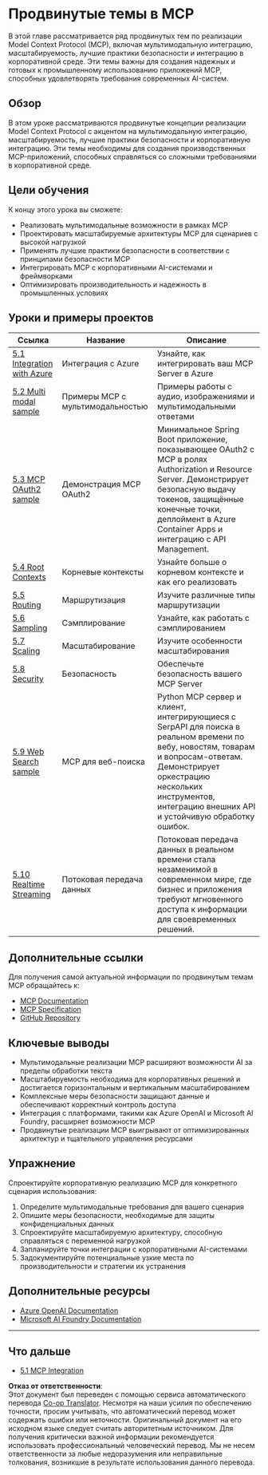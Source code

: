 <!--
CO_OP_TRANSLATOR_METADATA:
{
  "original_hash": "adaf47734a5839447b5c60a27120fbaf",
  "translation_date": "2025-06-11T14:40:23+00:00",
  "source_file": "05-AdvancedTopics/README.md",
  "language_code": "ru"
}
-->
# Продвинутые темы в MCP

В этой главе рассматривается ряд продвинутых тем по реализации Model Context Protocol (MCP), включая мультимодальную интеграцию, масштабируемость, лучшие практики безопасности и интеграцию в корпоративной среде. Эти темы важны для создания надежных и готовых к промышленному использованию приложений MCP, способных удовлетворять требования современных AI-систем.

## Обзор

В этом уроке рассматриваются продвинутые концепции реализации Model Context Protocol с акцентом на мультимодальную интеграцию, масштабируемость, лучшие практики безопасности и корпоративную интеграцию. Эти темы необходимы для создания производственных MCP-приложений, способных справляться со сложными требованиями в корпоративной среде.

## Цели обучения

К концу этого урока вы сможете:

- Реализовать мультимодальные возможности в рамках MCP
- Проектировать масштабируемые архитектуры MCP для сценариев с высокой нагрузкой
- Применять лучшие практики безопасности в соответствии с принципами безопасности MCP
- Интегрировать MCP с корпоративными AI-системами и фреймворками
- Оптимизировать производительность и надежность в промышленных условиях

## Уроки и примеры проектов

| Ссылка | Название | Описание |
|------|-------|-------------|
| [5.1 Integration with Azure](./mcp-integration/README.md) | Интеграция с Azure | Узнайте, как интегрировать ваш MCP Server в Azure |
| [5.2 Multi modal sample](./mcp-multi-modality/README.md) | Примеры MCP с мультимодальностью | Примеры работы с аудио, изображениями и мультимодальными ответами |
| [5.3 MCP OAuth2 sample](../../../05-AdvancedTopics/mcp-oauth2-demo) | Демонстрация MCP OAuth2 | Минимальное Spring Boot приложение, показывающее OAuth2 с MCP в ролях Authorization и Resource Server. Демонстрирует безопасную выдачу токенов, защищённые конечные точки, деплоймент в Azure Container Apps и интеграцию с API Management. |
| [5.4 Root Contexts](./mcp-root-contexts/README.md) | Корневые контексты | Узнайте больше о корневом контексте и как его реализовать |
| [5.5 Routing](./mcp-routing/README.md) | Маршрутизация | Изучите различные типы маршрутизации |
| [5.6 Sampling](./mcp-sampling/README.md) | Сэмплирование | Узнайте, как работать с сэмплированием |
| [5.7 Scaling](./mcp-scaling/README.md) | Масштабирование | Изучите особенности масштабирования |
| [5.8 Security](./mcp-security/README.md) | Безопасность | Обеспечьте безопасность вашего MCP Server |
| [5.9 Web Search sample](./web-search-mcp/README.md) | MCP для веб-поиска | Python MCP сервер и клиент, интегрирующиеся с SerpAPI для поиска в реальном времени по вебу, новостям, товарам и вопросам-ответам. Демонстрирует оркестрацию нескольких инструментов, интеграцию внешних API и устойчивую обработку ошибок. |
| [5.10 Realtime Streaming](./mcp-realtimestreaming/README.md) | Потоковая передача данных | Потоковая передача данных в реальном времени стала незаменимой в современном мире, где бизнес и приложения требуют мгновенного доступа к информации для своевременных решений. |

## Дополнительные ссылки

Для получения самой актуальной информации по продвинутым темам MCP обращайтесь к:
- [MCP Documentation](https://modelcontextprotocol.io/)
- [MCP Specification](https://spec.modelcontextprotocol.io/)
- [GitHub Repository](https://github.com/modelcontextprotocol)

## Ключевые выводы

- Мультимодальные реализации MCP расширяют возможности AI за пределы обработки текста
- Масштабируемость необходима для корпоративных решений и достигается горизонтальным и вертикальным масштабированием
- Комплексные меры безопасности защищают данные и обеспечивают корректный контроль доступа
- Интеграция с платформами, такими как Azure OpenAI и Microsoft AI Foundry, расширяет возможности MCP
- Продвинутые реализации MCP выигрывают от оптимизированных архитектур и тщательного управления ресурсами

## Упражнение

Спроектируйте корпоративную реализацию MCP для конкретного сценария использования:

1. Определите мультимодальные требования для вашего сценария
2. Опишите меры безопасности, необходимые для защиты конфиденциальных данных
3. Спроектируйте масштабируемую архитектуру, способную справляться с переменной нагрузкой
4. Запланируйте точки интеграции с корпоративными AI-системами
5. Задокументируйте потенциальные узкие места по производительности и стратегии их устранения

## Дополнительные ресурсы

- [Azure OpenAI Documentation](https://learn.microsoft.com/en-us/azure/ai-services/openai/)
- [Microsoft AI Foundry Documentation](https://learn.microsoft.com/en-us/ai-services/)

---

## Что дальше

- [5.1 MCP Integration](./mcp-integration/README.md)

**Отказ от ответственности**:  
Этот документ был переведен с помощью сервиса автоматического перевода [Co-op Translator](https://github.com/Azure/co-op-translator). Несмотря на наши усилия по обеспечению точности, просим учитывать, что автоматический перевод может содержать ошибки или неточности. Оригинальный документ на его исходном языке следует считать авторитетным источником. Для получения критически важной информации рекомендуется использовать профессиональный человеческий перевод. Мы не несем ответственности за любые недоразумения или неправильные толкования, возникшие в результате использования данного перевода.